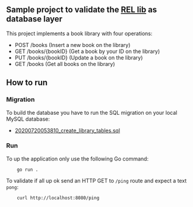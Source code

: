 ## Sample project to validate the [REL lib](https://fs02.github.io/rel/#/) as database layer

This project implements a book library with four operations:

 - POST /books (Insert a new book on the library)
 - GET /books/{bookID} (Get a book by your ID on the library)
 - PUT /books/{bookID} (Update a book on the library)
 - GET /books (Get all books on the library)
 
## How to run

### Migration

To build the database you have to run the SQL migration on your local MySQL database:
  - [20200720053810_create_library_tables.sql](./migrations/20200720053810_create_library_tables.sql)

### Run

To up the application only use the following Go command:

```shell script
    go run .
```
  
To validate if all up ok send an HTTP GET to `/ping` route and expect a text `pong`:

```shell script
    curl http://localhost:8080/ping   
```

